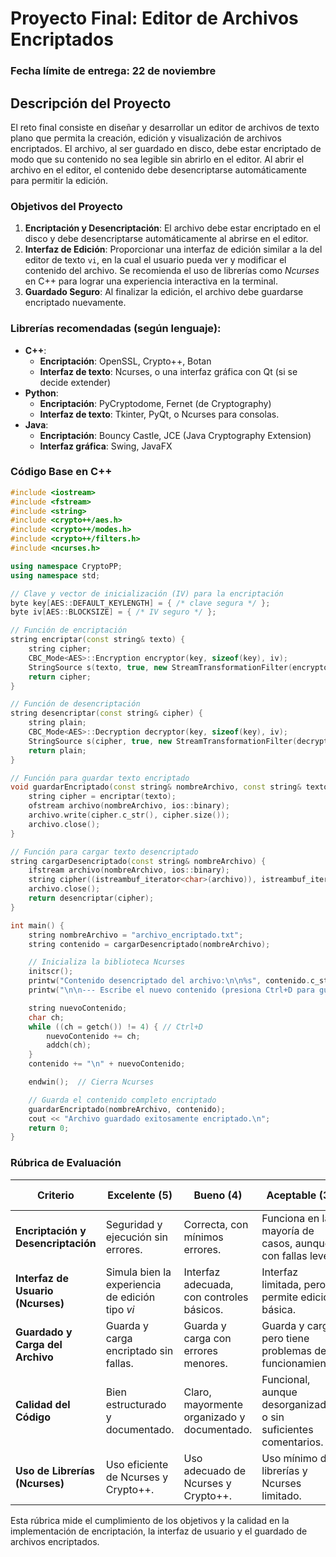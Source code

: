 
# Proyecto Final: Editor de Archivos Encriptados

### Fecha límite de entrega: 22 de noviembre

## Descripción del Proyecto

El reto final consiste en diseñar y desarrollar un editor de archivos de texto plano que permita la creación, edición y visualización de archivos encriptados. El archivo, al ser guardado en disco, debe estar encriptado de modo que su contenido no sea legible sin abrirlo en el editor. Al abrir el archivo en el editor, el contenido debe desencriptarse automáticamente para permitir la edición.

### Objetivos del Proyecto
1. **Encriptación y Desencriptación**: El archivo debe estar encriptado en el disco y debe desencriptarse automáticamente al abrirse en el editor.
2. **Interfaz de Edición**: Proporcionar una interfaz de edición similar a la del editor de texto `vi`, en la cual el usuario pueda ver y modificar el contenido del archivo. Se recomienda el uso de librerías como *Ncurses* en C++ para lograr una experiencia interactiva en la terminal.
3. **Guardado Seguro**: Al finalizar la edición, el archivo debe guardarse encriptado nuevamente.

### Librerías recomendadas (según lenguaje):
- **C++**:
  - **Encriptación**: OpenSSL, Crypto++, Botan
  - **Interfaz de texto**: Ncurses, o una interfaz gráfica con Qt (si se decide extender)
- **Python**:
  - **Encriptación**: PyCryptodome, Fernet (de Cryptography)
  - **Interfaz de texto**: Tkinter, PyQt, o Ncurses para consolas.
- **Java**:
  - **Encriptación**: Bouncy Castle, JCE (Java Cryptography Extension)
  - **Interfaz gráfica**: Swing, JavaFX

### Código Base en C++
```cpp
#include <iostream>
#include <fstream>
#include <string>
#include <crypto++/aes.h>
#include <crypto++/modes.h>
#include <crypto++/filters.h>
#include <ncurses.h>

using namespace CryptoPP;
using namespace std;

// Clave y vector de inicialización (IV) para la encriptación
byte key[AES::DEFAULT_KEYLENGTH] = { /* clave segura */ };
byte iv[AES::BLOCKSIZE] = { /* IV seguro */ };

// Función de encriptación
string encriptar(const string& texto) {
    string cipher;
    CBC_Mode<AES>::Encryption encryptor(key, sizeof(key), iv);
    StringSource s(texto, true, new StreamTransformationFilter(encryptor, new StringSink(cipher)));
    return cipher;
}

// Función de desencriptación
string desencriptar(const string& cipher) {
    string plain;
    CBC_Mode<AES>::Decryption decryptor(key, sizeof(key), iv);
    StringSource s(cipher, true, new StreamTransformationFilter(decryptor, new StringSink(plain)));
    return plain;
}

// Función para guardar texto encriptado
void guardarEncriptado(const string& nombreArchivo, const string& texto) {
    string cipher = encriptar(texto);
    ofstream archivo(nombreArchivo, ios::binary);
    archivo.write(cipher.c_str(), cipher.size());
    archivo.close();
}

// Función para cargar texto desencriptado
string cargarDesencriptado(const string& nombreArchivo) {
    ifstream archivo(nombreArchivo, ios::binary);
    string cipher((istreambuf_iterator<char>(archivo)), istreambuf_iterator<char>());
    archivo.close();
    return desencriptar(cipher);
}

int main() {
    string nombreArchivo = "archivo_encriptado.txt";
    string contenido = cargarDesencriptado(nombreArchivo);

    // Inicializa la biblioteca Ncurses
    initscr();
    printw("Contenido desencriptado del archivo:\n\n%s", contenido.c_str());
    printw("\n\n--- Escribe el nuevo contenido (presiona Ctrl+D para guardar) ---\n");

    string nuevoContenido;
    char ch;
    while ((ch = getch()) != 4) { // Ctrl+D
        nuevoContenido += ch;
        addch(ch);
    }
    contenido += "\n" + nuevoContenido;

    endwin();  // Cierra Ncurses

    // Guarda el contenido completo encriptado
    guardarEncriptado(nombreArchivo, contenido);
    cout << "Archivo guardado exitosamente encriptado.\n";
    return 0;
}
```

### Rúbrica de Evaluación

| Criterio                           | Excelente (5)                                                        | Bueno (4)                                                           | Aceptable (3)                                                    | Insuficiente (1-2)                                                |
|------------------------------------|----------------------------------------------------------------------|---------------------------------------------------------------------|------------------------------------------------------------------|--------------------------------------------------------------------|
| **Encriptación y Desencriptación** | Seguridad y ejecución sin errores.                                   | Correcta, con mínimos errores.                                      | Funciona en la mayoría de casos, aunque con fallas leves.       | No funciona o no es segura.                                       |
| **Interfaz de Usuario (Ncurses)**  | Simula bien la experiencia de edición tipo *vi*                      | Interfaz adecuada, con controles básicos.                           | Interfaz limitada, pero permite edición básica.                 | La interfaz es poco funcional.                                    |
| **Guardado y Carga del Archivo**   | Guarda y carga encriptado sin fallas.                                | Guarda y carga con errores menores.                                 | Guarda y carga, pero tiene problemas de funcionamiento.         | No guarda correctamente o carga con errores críticos.             |
| **Calidad del Código**             | Bien estructurado y documentado.                                     | Claro, mayormente organizado y documentado.                         | Funcional, aunque desorganizado o sin suficientes comentarios.  | Desorganizado, poco claro y sin documentación suficiente.         |
| **Uso de Librerías (Ncurses)**     | Uso eficiente de Ncurses y Crypto++.                                 | Uso adecuado de Ncurses y Crypto++.                                 | Uso mínimo de librerías y Ncurses limitado.                     | No usa Ncurses o Crypto++ adecuadamente.                          |

Esta rúbrica mide el cumplimiento de los objetivos y la calidad en la implementación de encriptación, la interfaz de usuario y el guardado de archivos encriptados.

